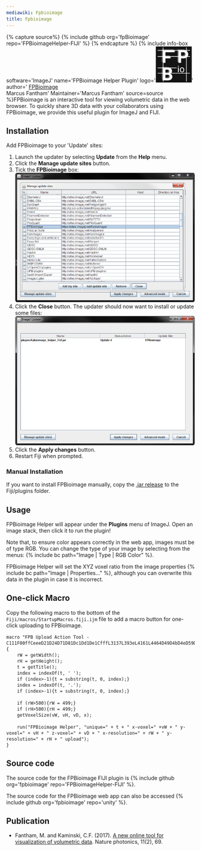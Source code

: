 ```yaml
---
mediawiki: Fpbioimage
title: Fpbioimage
---
```



{% capture source%}
{% include github org='fpBioimage' repo='FPBioimageHelper-FIJI' %}
{% endcapture %}
{% include info-box software='ImageJ' name='FPBioimage Helper Plugin' logo='<img src="/media/logos/fpb.png" width="96"/>' author=' [FPBioimage](http://fpb.ceb.cam.ac.uk)  
Marcus Fantham' Maintainer='Marcus Fantham' source=source %}FPBioimage is an interactive tool for viewing volumetric data in the web browser. To quickly share 3D data with your collaborators using FPBioimage, we provide this useful plugin for ImageJ and FIJI. 


## Installation

Add FPBioimage to your 'Update' sites:

1.  Launch the updater by selecting **Update** from the **Help** menu.
2.  Click the **Manage update sites** button.
3.  Tick the **FPBioimage** box: <img src="/media/plugins/fpb-manage-update-sites.png" title="fig:FPB-manage-update-sites.png" width="700" alt="FPB-manage-update-sites.png" />
4.  Click the **Close** button. The updater should now want to install or update some files: <img src="/media/plugins/fpb-jars-to-update.png" title="fig:FPB-jars-to-update.png" width="700" alt="FPB-jars-to-update.png" />
5.  Click the **Apply changes** button.
6.  Restart Fiji when prompted.

### Manual Installation

If you want to install FPBioimage manually, copy the [.jar release](https://github.com/fpBioImage/FPBioimageHelper-FIJI/releases%7Clatest) to the Fiji/plugins folder.

## Usage

FPBioimage Helper will appear under the **Plugins** menu of ImageJ. Open an image stack, then click it to run the plugin!

Note that, to ensure color appears correctly in the web app, images must be of type RGB. You can change the type of your image by selecting from the menus: {% include bc path="Image | Type | RGB Color" %}.

FPBioimage Helper will set the XYZ voxel ratio from the image properties {% include bc path="Image | Properties..." %}, although you can overwrite this data in the plugin in case it is incorrect.

## One-click Macro

Copy the following macro to the bottom of the `Fiji/macros/StartupMacros.fiji.ijm` file to add a macro button for one-click uploading to FPBioimage.

    macro "FPB Upload Action Tool - C111F00ffCeeeD21D24D71D81Dc1Dd1De1CfffL3137L393eL4161L4464D49D4bD4eD59D5bD5eD6aD6cD6dL9197D99D9bD9cDa1Da4Db1Db4DbbDc2Dc3DcaDccDdb" {
        rW = getWidth();
        rH = getHeight();
        t = getTitle();
        index = indexOf(t, ' ');
        if (index>-1){t = substring(t, 0, index);}
        index = indexOf(t, '.');
        if (index>-1){t = substring(t, 0, index);}

        if (rW>500){rW = 499;}
        if (rH>500){rH = 499;}
        getVoxelSize(vW, vH, vD, x);

        run("FPBioimage Helper", "unique=" + t + " x-voxel=" +vW + " y-voxel=" + vH + " z-voxel=" + vD + " x-resolution=" + rW + " y-resolution=" + rH + " upload");
    }

## Source code

The source code for the FPBioimage FIJI plugin is {% include github org='fpbioimage' repo='FPBioimageHelper-FIJI' %}.

The source code for the FPBioimage web app can also be accessed {% include github org='fpbioimage' repo='unity' %}.

## Publication

-   Fantham, M. and Kaminski, C.F. (2017). [A new online tool for visualization of volumetric data](https://www.nature.com/articles/nphoton.2016.273). Nature photonics, 11(2), 69.
